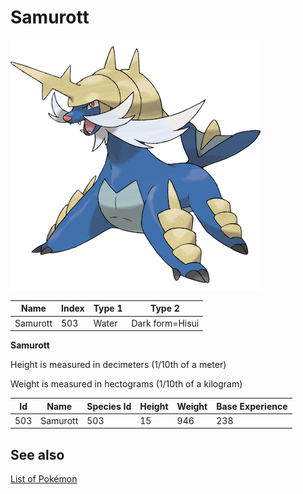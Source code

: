 # Samurott


![Samurott](images/503.png)

| **Name** | **Index** | **Type 1** | **Type 2** |
|----|----|----|----|
| Samurott | 503 | Water | Dark form=Hisui  |

**Samurott** 


Height is measured in decimeters (1/10th of a meter)

Weight is measured in hectograms (1/10th of a kilogram)

| **Id** | **Name** | **Species Id** | **Height** | **Weight** | **Base Experience** |
|--------|----------|----------------|------------|------------|---------------------|
| 503 | Samurott | 503 | 15 | 946 | 238 |


## See also

[List of Pokémon](../pokemon.md)
